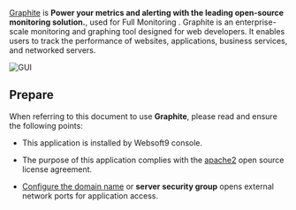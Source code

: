 [Graphite](https://graphiteapp.org/) is **Power your metrics and alerting with the leading open-source monitoring solution.**, used for Full Monitoring . Graphite is an enterprise-scale monitoring and graphing tool designed for web developers. It enables users to track the performance of websites, applications, business services, and networked servers.


![GUI](https://libs.websoft9.com/Websoft9/DocsPicture/zh/graphite/graphite-gui-websoft9.jpg)


## Prepare

When referring to this document to use **Graphite**, please read and ensure the following points:

- This application is installed by Websoft9 console.

- The purpose of this application complies with the [apache2](https://opensource.org/licenses/Apache-2.0) open source license agreement.

- [Configure the domain name](./domain-set) or **server security group** opens external network ports for application access.